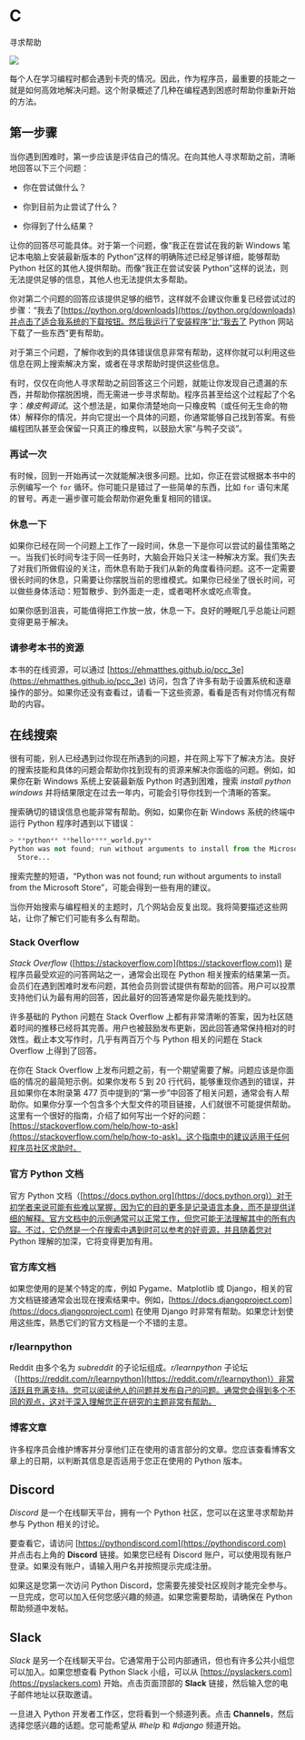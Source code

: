 # C

寻求帮助

![](Images/chapterart.png)

每个人在学习编程时都会遇到卡壳的情况。因此，作为程序员，最重要的技能之一就是如何高效地解决问题。这个附录概述了几种在编程遇到困惑时帮助你重新开始的方法。

## 第一步骤

当你遇到困难时，第一步应该是评估自己的情况。在向其他人寻求帮助之前，清晰地回答以下三个问题：

+   你在尝试做什么？

+   你到目前为止尝试了什么？

+   你得到了什么结果？

让你的回答尽可能具体。对于第一个问题，像“我正在尝试在我的新 Windows 笔记本电脑上安装最新版本的 Python”这样的明确陈述已经足够详细，能够帮助 Python 社区的其他人提供帮助。而像“我正在尝试安装 Python”这样的说法，则无法提供足够的信息，其他人也无法提供太多帮助。

你对第二个问题的回答应该提供足够的细节，这样就不会建议你重复已经尝试过的步骤：“我去了[https://python.org/downloads](https://python.org/downloads)并点击了适合我系统的下载按钮。然后我运行了安装程序”比“我去了 Python 网站下载了一些东西”更有帮助。

对于第三个问题，了解你收到的具体错误信息非常有帮助，这样你就可以利用这些信息在网上搜索解决方案，或者在寻求帮助时提供这些信息。

有时，仅仅在向他人寻求帮助之前回答这三个问题，就能让你发现自己遗漏的东西，并帮助你摆脱困境，而无需进一步寻求帮助。程序员甚至给这个过程起了个名字：*橡皮鸭调试*。这个想法是，如果你清楚地向一只橡皮鸭（或任何无生命的物体）解释你的情况，并向它提出一个具体的问题，你通常能够自己找到答案。有些编程团队甚至会保留一只真正的橡皮鸭，以鼓励大家“与鸭子交谈”。

### 再试一次

有时候，回到一开始再试一次就能解决很多问题。比如，你正在尝试根据本书中的示例编写一个 `for` 循环。你可能只是错过了一些简单的东西，比如 `for` 语句末尾的冒号。再走一遍步骤可能会帮助你避免重复相同的错误。

### 休息一下

如果你已经在同一个问题上工作了一段时间，休息一下是你可以尝试的最佳策略之一。当我们长时间专注于同一任务时，大脑会开始只关注一种解决方案。我们失去了对我们所做假设的关注，而休息有助于我们从新的角度看待问题。这不一定需要很长时间的休息，只需要让你摆脱当前的思维模式。如果你已经坐了很长时间，可以做些身体活动：短暂散步、到外面走一走，或者喝杯水或吃点零食。

如果你感到沮丧，可能值得把工作放一放，休息一下。良好的睡眠几乎总能让问题变得更易于解决。

### 请参考本书的资源

本书的在线资源，可以通过 [https://ehmatthes.github.io/pcc_3e](https://ehmatthes.github.io/pcc_3e) 访问，包含了许多有助于设置系统和逐章操作的部分。如果你还没有查看过，请看一下这些资源，看看是否有对你情况有帮助的内容。

## 在线搜索

很有可能，别人已经遇到过你现在所遇到的问题，并在网上写下了解决方法。良好的搜索技能和具体的问题会帮助你找到现有的资源来解决你面临的问题。例如，如果你在新 Windows 系统上安装最新版 Python 时遇到困难，搜索 *install python windows* 并将结果限定在过去一年内，可能会引导你找到一个清晰的答案。

搜索确切的错误信息也能非常有帮助。例如，如果你在新 Windows 系统的终端中运行 Python 程序时遇到以下错误：

```py
> **python** **hello****_world.py**
Python was not found; run without arguments to install from the Microsoft
  Store...
```

搜索完整的短语，“Python was not found; run without arguments to install from the Microsoft Store”，可能会得到一些有用的建议。

当你开始搜索与编程相关的主题时，几个网站会反复出现。我将简要描述这些网站，让你了解它们可能有多么有帮助。

### Stack Overflow

*Stack Overflow* ([https://stackoverflow.com](https://stackoverflow.com)) 是程序员最受欢迎的问答网站之一，通常会出现在 Python 相关搜索的结果第一页。会员们在遇到困难时发布问题，其他会员则尝试提供有帮助的回答。用户可以投票支持他们认为最有用的回答，因此最好的回答通常是你最先能找到的。

许多基础的 Python 问题在 Stack Overflow 上都有非常清晰的答案，因为社区随着时间的推移已经将其完善。用户也被鼓励发布更新，因此回答通常保持相对的时效性。截止本文写作时，几乎有两百万个与 Python 相关的问题在 Stack Overflow 上得到了回答。

在你在 Stack Overflow 上发布问题之前，有一个期望需要了解。问题应该是你面临的情况的最简短示例。如果你发布 5 到 20 行代码，能够重现你遇到的错误，并且如果你在本附录第 477 页中提到的“第一步”中回答了相关问题，通常会有人帮助你。如果你分享一个包含多个大型文件的项目链接，人们就很不可能提供帮助。这里有一个很好的指南，介绍了如何写出一个好的问题：[https://stackoverflow.com/help/how-to-ask](https://stackoverflow.com/help/how-to-ask)。这个指南中的建议适用于任何程序员社区求助时。

### 官方 Python 文档

官方 Python 文档（[https://docs.python.org](https://docs.python.org)）对于初学者来说可能有些难以掌握，因为它的目的更多是记录语言本身，而不是提供详细的解释。官方文档中的示例通常可以正常工作，但您可能无法理解其中的所有内容。不过，它仍然是一个在搜索中遇到时可以参考的好资源，并且随着您对 Python 理解的加深，它将变得更加有用。

### 官方库文档

如果您使用的是某个特定的库，例如 Pygame、Matplotlib 或 Django，相关的官方文档链接通常会出现在搜索结果中。例如，[https://docs.djangoproject.com](https://docs.djangoproject.com) 在使用 Django 时非常有帮助。如果您计划使用这些库，熟悉它们的官方文档是一个不错的主意。

### r/learnpython

Reddit 由多个名为 *subreddit* 的子论坛组成。*r/learnpython* 子论坛（[https://reddit.com/r/learnpython](https://reddit.com/r/learnpython)）非常活跃且充满支持。您可以阅读他人的问题并发布自己的问题。通常您会得到多个不同的观点，这对于深入理解您正在研究的主题非常有帮助。

### 博客文章

许多程序员会维护博客并分享他们正在使用的语言部分的文章。您应该查看博客文章上的日期，以判断其信息是否适用于您正在使用的 Python 版本。

## Discord

*Discord* 是一个在线聊天平台，拥有一个 Python 社区，您可以在这里寻求帮助并参与 Python 相关的讨论。

要查看它，请访问 [https://pythondiscord.com](https://pythondiscord.com) 并点击右上角的 **Discord** 链接。如果您已经有 Discord 账户，可以使用现有账户登录。如果没有账户，请输入用户名并按照提示完成注册。

如果这是您第一次访问 Python Discord，您需要先接受社区规则才能完全参与。一旦完成，您可以加入任何您感兴趣的频道。如果您需要帮助，请确保在 Python 帮助频道中发帖。

## Slack

*Slack* 是另一个在线聊天平台。它通常用于公司内部通讯，但也有许多公共小组您可以加入。如果您想查看 Python Slack 小组，可以从 [https://pyslackers.com](https://pyslackers.com) 开始。点击页面顶部的 **Slack** 链接，然后输入您的电子邮件地址以获取邀请。

一旦进入 Python 开发者工作区，您将看到一个频道列表。点击 **Channels**，然后选择您感兴趣的话题。您可能希望从 *#help* 和 *#django* 频道开始。
